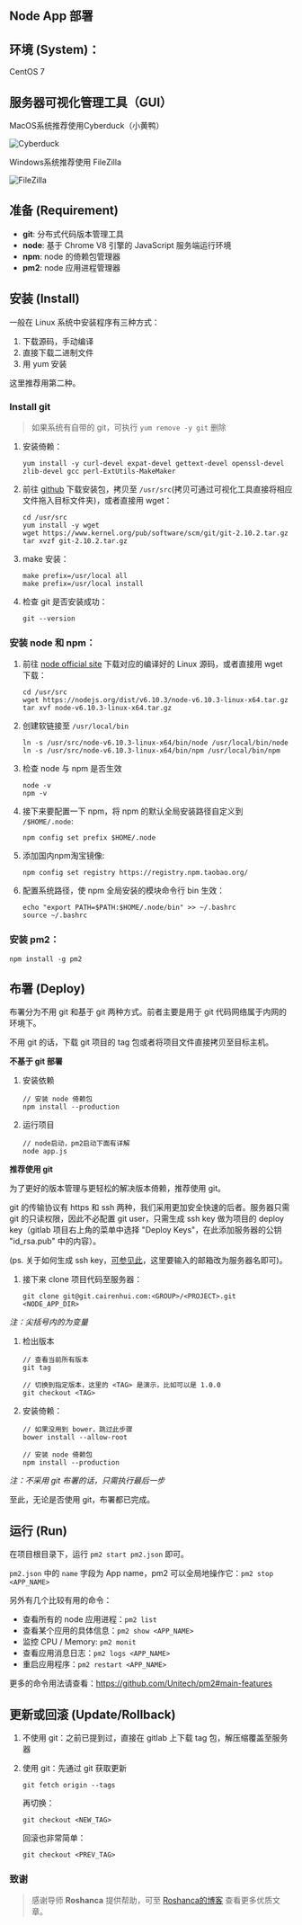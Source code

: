 ## Node App 部署

环境 (System)：
---
CentOS 7

服务器可视化管理工具（GUI）
---
MacOS系统推荐使用Cyberduck（小黄鸭）

![Cyberduck](https://cdn.cyberduck.io/img/cyberduck-icon-128.png)

Windows系统推荐使用 FileZilla

![FileZilla](https://ss2.baidu.com/6ONYsjip0QIZ8tyhnq/it/u=1002748247,1106168081&fm=58)

准备 (Requirement)
---

+ **git**: 分布式代码版本管理工具
+ **node**: 基于 Chrome V8 引擎的 JavaScript 服务端运行环境
+ **npm**: node 的倚赖包管理器
+ **pm2**: node 应用进程管理器

安装 (Install)
---

一般在 Linux 系统中安装程序有三种方式：

1. 下载源码，手动编译
2. 直接下载二进制文件
3. 用 yum 安装

这里推荐用第二种。

### Install git

> 如果系统有自带的 git，可执行 `yum remove -y git` 删除

1. 安装倚赖：

    ```
    yum install -y curl-devel expat-devel gettext-devel openssl-devel zlib-devel gcc perl-ExtUtils-MakeMaker
    ```
  
1. 前往 [github](https://github.com/git/git/releases) 下载安装包，拷贝至 `/usr/src`(拷贝可通过可视化工具直接将相应文件拖入目标文件夹)，或者直接用 wget：

    ```
    cd /usr/src
    yum install -y wget
    wget https://www.kernel.org/pub/software/scm/git/git-2.10.2.tar.gz
    tar xvzf git-2.10.2.tar.gz
    ```
  
1. make 安装：

    ```
    make prefix=/usr/local all
    make prefix=/usr/local install
    ```

1. 检查 git 是否安装成功：

    ```
    git --version
    ```

### 安装 node 和 npm：

1. 前往 [node official site](https://nodejs.org/en/download/) 下载对应的编译好的 Linux 源码，或者直接用 wget 下载：

    ```
    cd /usr/src
    wget https://nodejs.org/dist/v6.10.3/node-v6.10.3-linux-x64.tar.gz
    tar xvf node-v6.10.3-linux-x64.tar.gz
    ```
  
1. 创建软链接至 `/usr/local/bin`

    ```
    ln -s /usr/src/node-v6.10.3-linux-x64/bin/node /usr/local/bin/node
    ln -s /usr/src/node-v6.10.3-linux-x64/bin/npm /usr/local/bin/npm
    ```
  
1. 检查 node 与 npm 是否生效

    ```
    node -v
    npm -v
    ``` 
  
1. 接下来要配置一下 npm，将 npm 的默认全局安装路径自定义到 `/$HOME/.node`:

    ```
    npm config set prefix $HOME/.node
    ```

1. 添加国内npm淘宝镜像:

    ```
    npm config set registry https://registry.npm.taobao.org/
    ```
  
1. 配置系统路径，使 npm 全局安装的模块命令行 bin 生效：

    ```
    echo "export PATH=$PATH:$HOME/.node/bin" >> ~/.bashrc
    source ~/.bashrc
    ``` 

### 安装 pm2：

```
npm install -g pm2
```
  
布署 (Deploy)
---

布署分为不用 git 和基于 git 两种方式。前者主要是用于 git 代码网络属于内网的环境下。

不用 git 的话，下载 git 项目的 tag 包或者将项目文件直接拷贝至目标主机。

**不基于 git 部署**

1. 安装依赖

    ``` 
    // 安装 node 倚赖包
    npm install --production
    ```
    
1. 运行项目

    ``` 
    // node启动，pm2启动下面有详解
    node app.js
    ```

**推荐使用 git**

为了更好的版本管理与更轻松的解决版本倚赖，推荐使用 git。

git 的传输协议有 https 和 ssh 两种，我们采用更加安全快速的后者。服务器只需 git 的只读权限，因此不必配置 git user，只需生成 ssh key 做为项目的 deploy key（gitlab 项目右上角的菜单中选择 "Deploy Keys"，在此添加服务器的公钥 "id_rsa.pub" 中的内容）。

(ps. 关于如何生成 ssh key，[可参见此](http://git.cairenhui.com/gitlab/how-to-use/wikis/Generating-SSH-keys)，这里要输入的邮箱改为服务器名即可)。
  
1. 接下来 clone 项目代码至服务器：

    ```
    git clone git@git.cairenhui.com:<GROUP>/<PROJECT>.git <NODE_APP_DIR>
    ```
*注：尖括号内的为变量*
  
1. 检出版本 

    ```
    // 查看当前所有版本
    git tag
    
    // 切换到指定版本，这里的 <TAG> 是演示，比如可以是 1.0.0
    git checkout <TAG>
    ```
  
1. 安装倚赖：

    ``` 
    // 如果没用到 bower，跳过此步骤
    bower install --allow-root

    // 安装 node 倚赖包
    npm install --production
    ```
*注：不采用 git 布署的话，只需执行最后一步*
  
至此，无论是否使用 git，布署都已完成。

运行 (Run)
---

在项目根目录下，运行 `pm2 start pm2.json` 即可。

`pm2.json` 中的 `name` 字段为 App name，pm2 可以全局地操作它：`pm2 stop <APP_NAME>`

另外有几个比较有用的命令：

+ 查看所有的 node 应用进程：`pm2 list`
+ 查看某个应用的具体信息：`pm2 show <APP_NAME>`
+ 监控 CPU / Memory: `pm2 monit`
+ 查看应用消息日志：`pm2 logs <APP_NAME>`
+ 重启应用程序：`pm2 restart <APP_NAME>`

更多的命令用法请查看：https://github.com/Unitech/pm2#main-features

更新或回滚 (Update/Rollback)
---

1. 不使用 git：之前已提到过，直接在 gitlab 上下载 tag 包，解压缩覆盖至服务器
1. 使用 git：先通过 git 获取更新

    ```
    git fetch origin --tags
    ```
  
    再切换：
  
    ```
    git checkout <NEW_TAG>
    ```
  
    回滚也非常简单：
  
    ```
    git checkout <PREV_TAG>
    ```

### 致谢

> 感谢导师 **Roshanca** 提供帮助，可至 [Roshanca的博客](http://roshanca.com/) 查看更多优质文章。
